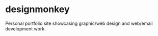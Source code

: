 # designmonkey
Personal portfolio site showcasing graphic/web design and web/email development work. 
